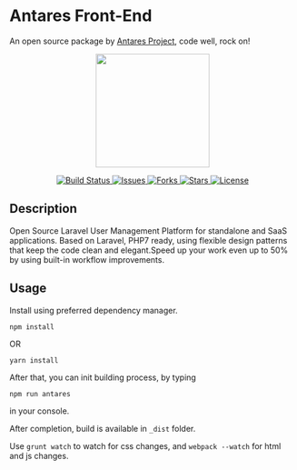 # Antares Front-End

An open source package by [Antares Project](http://antaresproject.io), code well, rock on!

<p align="center"><a href="https://antaresproject.io" target="_blank"><img width="200"src="http://antaresproject.io/img/logo.svg"></a></p>

<p align="center">
  <a href="https://travis-ci.org/antaresproject/antares-front-end">
      <img src="https://travis-ci.org/antaresproject/antares-front-end.svg?branch=master" alt="Build Status">
  </a>
  <a href="https://github.com/antaresproject/antares-front-end/issues">
        <img src="https://img.shields.io/github/issues/antaresproject/antares-front-end.svg" alt="Issues">
  </a>
  <a href="https://github.com/antaresproject/antares-front-end/network">
    <img src="https://img.shields.io/github/forks/antaresproject/antares-front-end.svg" alt="Forks">
  </a>
  <a href="https://github.com/antaresproject/antares-front-end/stargazers">
    <img src="https://img.shields.io/github/stars/antaresproject/antares-front-end.svg" alt="Stars">
  </a>  
  <a href="https://raw.githubusercontent.com/antaresproject/antares-front-end/master/LICENSE">
    <img src="https://img.shields.io/badge/license-New%20BSD-blue.svg" alt="License">
  </a>  
</p>

## Description

Open Source Laravel User Management Platform for standalone and SaaS applications. Based on Laravel, PHP7 ready, using flexible design patterns that keep the code clean and elegant.Speed up your work even up to 50% by using built-in workflow improvements.

## Usage

Install using preferred dependency manager.

`npm install`

OR

`yarn install`

After that, you can init building process, by typing

`npm run antares`

in your console. 

After completion, build is available in `_dist` folder.

Use `grunt watch` to watch for css changes, and `webpack --watch` for html and js changes.